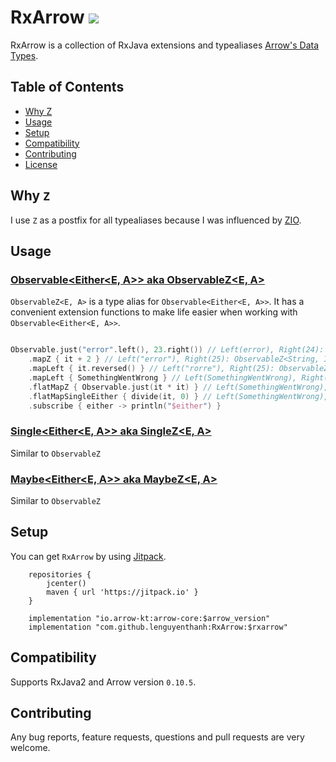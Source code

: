 # RxArrow [![](https://jitpack.io/v/lenguyenthanh/RxArrow.svg)](https://jitpack.io/#lenguyenthanh/RxArrow)

RxArrow is a collection of RxJava extensions and typealiases [Arrow's Data Types](https://arrow-kt.io).

## Table of Contents

+ [Why Z](#z)
+ [Usage](#usage)
+ [Setup](#setup)
+ [Compatibility](#compatibility)
+ [Contributing](#contributing)
+ [License](/LICENSE)


## Why `Z` <a name = "z"></a>

I use `Z` as a postfix for all typealiases because I was influenced by [ZIO](https://zio.dev).

## Usage <a name = "usage"></a>

### [Observable<Either<E, A>> aka ObservableZ<E, A>](https://github.com/lenguyenthanh/RxArrow/blob/master/src/main/kotlin/com/lenguyenthanh/rxarrow/ObservableZ.kt)

`ObservableZ<E, A>` is a type alias for `Observable<Either<E, A>>`. It has a convenient extension functions to make life easier when working with `Observable<Either<E, A>>`.

```Kotlin

Observable.just("error".left(), 23.right()) // Left(error), Right(24): ObservableZ<String, Int>
    .mapZ { it + 2 } // Left("error"), Right(25): ObservableZ<String, Int>
    .mapLeft { it.reversed() } // Left("rorre"), Right(25): ObservableZ<String, Int>
    .mapLeft { SomethingWentWrong } // Left(SomethingWentWrong), Right(25): ObservableZ<SomethingWentWrong, Int>
    .flatMapZ { Observable.just(it * it) } // Left(SomethingWentWrong), Right(625): ObservableZ<SomethingWentWrong, Int>
    .flatMapSingleEither { divide(it, 0) } // Left(SomethingWentWrong), Left(DevidedByZero): ObservableZ<Error, Int>
    .subscribe { either -> println("$either") }
```

### [Single<Either<E, A>> aka SingleZ<E, A>](https://github.com/lenguyenthanh/RxArrow/blob/master/src/main/kotlin/com/lenguyenthanh/rxarrow/SingleZ.kt)

Similar to `ObservableZ`

### [Maybe<Either<E, A>> aka MaybeZ<E, A>](https://github.com/lenguyenthanh/RxArrow/blob/master/src/main/kotlin/com/lenguyenthanh/rxarrow/MaybeZ.kt)

Similar to `ObservableZ`

## Setup <a name = "setup"></a>

You can get `RxArrow` by using [Jitpack](https://jitpack.io/#lenguyenthanh/RxArrow/).

```Gradle
    repositories {
        jcenter()
        maven { url 'https://jitpack.io' }
    }

    implementation "io.arrow-kt:arrow-core:$arrow_version"
    implementation "com.github.lenguyenthanh:RxArrow:$rxarrow"
```

## Compatibility <a name = "compatibility"></a>

Supports RxJava2 and Arrow version `0.10.5`.

## Contributing <a name = "contributing"></a>

Any bug reports, feature requests, questions and pull requests are very welcome.

